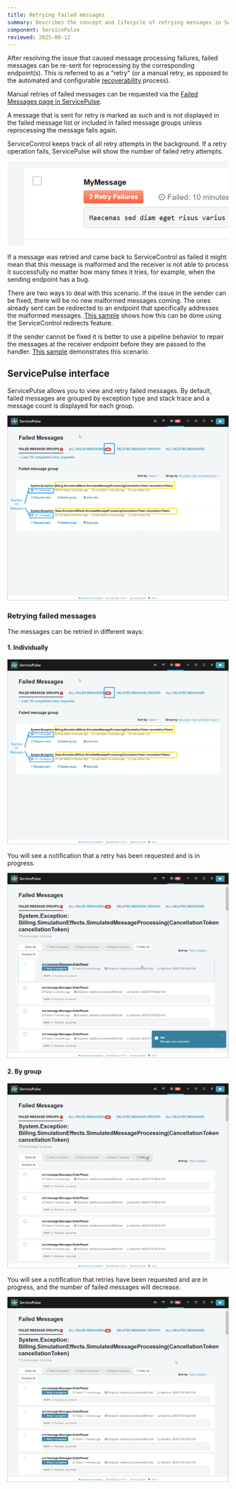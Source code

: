 ```yaml
---
title: Retrying failed messages
summary: Describes the concept and lifecycle of retrying messages in ServicePulse
component: ServicePulse
reviewed: 2025-08-12
---
```


After resolving the issue that caused message processing failures, failed messages can be re-sent for reprocessing by the corresponding endpoint(s). This is referred to as a "retry" (or a manual retry, as opposed to the automated and configurable [recoverability](/nservicebus/recoverability/) process).

Manual retries of failed messages can be requested via the [Failed Messages page in ServicePulse](/servicepulse/intro-failed-messages.md).

A message that is sent for retry is marked as such and is not displayed in the failed message list or included in failed message groups unless reprocessing the message fails again.

ServiceControl keeps track of all retry attempts in the background. If a retry operation fails, ServicePulse will show the number of failed retry attempts.

![Repeated failure indication](images/failed-messages-repeated-failure.png 'width=500')

If a message was retried and came back to ServiceControl as failed it might mean that this message is malformed and the receiver is not able to process it successfully no matter how many times it tries, for example, when the sending endpoint has a bug.

There are two ways to deal with this scenario. If the issue in the sender can be fixed, there will be no new malformed messages coming. The ones already sent can be redirected to an endpoint that specifically addresses the malformed messages. [This sample](/samples/servicecontrol/fix-messages/) shows how this can be done using the ServiceControl redirects feature.

If the sender cannot be fixed it is better to use a pipeline behavior to repair the messages at the receiver endpoint before they are passed to the handler. [This sample](/samples/pipeline/fix-messages-using-behavior/) demonstrates this scenario.

## ServicePulse interface

ServicePulse allows you to view and retry failed messages. By default, failed messages are grouped by exception type and stack trace and a message count is displayed for each group.

![Failed Messages](./images/retry/failed-mesage-groups-annotated.png)

### Retrying failed messages

The messages can be retried in different ways:

#### 1. Individually

![Individual message retry](./images/retry/failed-mesage-groups-annotated.png)

You will see a notification that a retry has been requested and is in progress.

![Individual message retry in progress](./images/retry/one-retry-in-progress.png)

#### 2. By group

![Retry all](./images/retry/retry-all.png)

You will see a notification that retries have been requested and are in progress, and the number of failed messages will decrease.

![All retried in progress](./images/retry/all-retry-in-progress.png)
